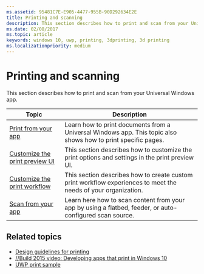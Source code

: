 ```yaml
---
ms.assetid: 95481C7E-E905-4477-955B-90D292634E2E
title: Printing and scanning
description: This section describes how to print and scan from your Universal Windows app.
ms.date: 02/08/2017
ms.topic: article
keywords: windows 10, uwp, printing, 3dprinting, 3d printing
ms.localizationpriority: medium
---
```

# Printing and scanning


This section describes how to print and scan from your Universal Windows app.

| Topic | Description | 
|-------|-------------|
| [Print from your app](print-from-your-app.md) | Learn how to print documents from a Universal Windows app. This topic also shows how to print specific pages. |
| [Customize the print preview UI](customize-the-print-preview-ui.md) | This section describes how to customize the print options and settings in the print preview UI. |
| [Customize the print workflow](print-workflow-customize.md) | This section describes how to create custom print workflow experiences to meet the needs of your organization.  |
| [Scan from your app](scan-from-your-app.md) | Learn here how to scan content from your app by using a flatbed, feeder, or auto-configured scan source.|

## Related topics

* [Design guidelines for printing](https://msdn.microsoft.com/library/windows/apps/Hh868178)
* [//Build 2015 video: Developing apps that print in Windows 10](https://channel9.msdn.com/Events/Build/2015/2-94)
* [UWP print sample](http://go.microsoft.com/fwlink/p/?LinkId=619984)
 

